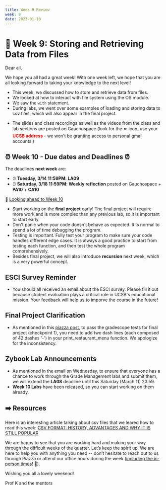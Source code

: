 ```yaml
---
title: Week 9 Review 
week: 9
date: 2023-01-10
---
```


# 🎲 Week 9: Storing and Retrieving Data from Files

Dear all,

We hope you all had a great week! With one week left, we hope that you are all looking forward to taking your knowledge to the next level!

- This week, we discussed how to store and retrieve data from files.
- We looked at how to interact with file system using the OS module.
- We saw the `with` statement.
- During labs, we went over some examples of loading and storing data to csv files, which will also appear in the final project.

* The slides and class recordings as well as the videos from the class and lab sections are posted on Gauchospace (look for the ⏩ icon; use your <span style="color:red">**UCSB address**</span> - we won't be granting access to personal gmail accounts.)

## ⏰ Week 10 - Due dates and Deadlines ⏰

The deadlines **next week** are:

* ⏰ **Tuesday, 3/14 11:59PM**: **LA09**
* ⏰ **Saturday, 3/18 11:59PM**: **Weekly reflection** posted on Gauchospace + **PA10** + **CA10**


🔮 [Looking ahead to Week 10]({{site.url}}/{{site.baseurl}}/calendar#week-10)
* Start working on the **final project** early! The final project will require more work and is more complex than any previous lab, so it is important to start early.
* Don't panic when your code doesn't behave as expected. It is normal to spend a lot of time debugging the program.
* Testing is important. Fully test your program to make sure your code handles different edge cases. It is always a good practice to start from testing each function, and then test the whole program comprehensively.
* Besides final project, we will also introduce **recursion** next week, which is a very powerful concept.

## ESCI Survey Reminder
* You should all received an email about the ESCI survey. Please fill it out because student evaluation plays a critical role in UCSB's educational mission. Your feedback will help us to imporve the course in the future!

## Final Project Clarification
* As mentioned in this [piazza post](https://piazza.com/class/lcl1mbc5frw2cw/post/338), to pass the gradescope tests for final project (checkpoint 1), you need to add two dash lines (each composed of 42 dashes '-') in your print_restaurant_menu function. We apologize for the inconsistency.

## Zybook Lab Announcements
* As mentioned in the email on Wednesday, to ensure that everyone has a chance to work through the Grade Management labs and submit them, we will extend the **LA08** deadline until this Saturday (March 11) 23:59. 
* **Week 10 Labs** have been released, so you can start working on them already.

## ➡️    Resources
Here is an interesting article talking about csv files that we leared how to read this week: [CSV FORMAT: HISTORY, ADVANTAGES AND WHY IT IS STILL POPULAR](https://bytescout.com/blog/csv-format-history-advantages.html)

We are happy to see that you are working hard and making your way through the difficult weeks of the quarter. Let’s keep the spirit up. We are here to help you with anything you need -- don’t hesitate to reach out to us through Piazza or attend our office hours during the week ([including the in-person times!]({{site.url}}/{{site.baseurl}}/schedule) 🎊). 

Wishing you all a lovely weekend!

Prof K and the mentors
